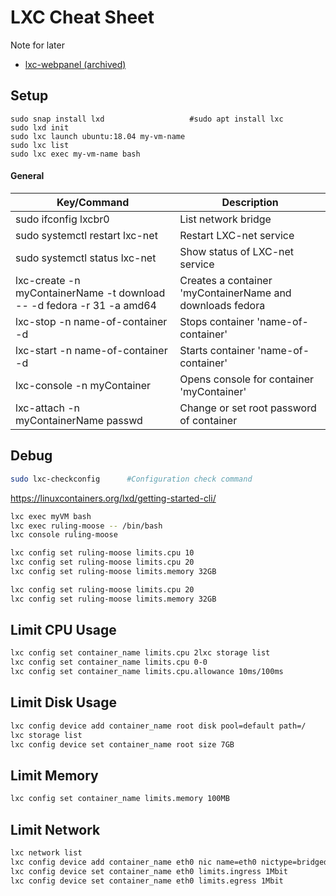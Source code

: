 # LXC Cheat Sheet

Note for later

- [lxc-webpanel (archived)](https://lxc-webpanel.github.io)

## Setup
````
sudo snap install lxd                   #sudo apt install lxc
sudo lxd init
sudo lxc launch ubuntu:18.04 my-vm-name
sudo lxc list
sudo lxc exec my-vm-name bash
````

#### General
| Key/Command | Description |
| ----------- | ----------- |
| sudo ifconfig lxcbr0 | List network bridge |
| sudo systemctl restart lxc-net | Restart LXC-net service |
| sudo systemctl status lxc-net | Show status of LXC-net service |
| lxc-create -n myContainerName -t download -- -d fedora -r 31 -a amd64 | Creates a container 'myContainerName and downloads fedora |
| lxc-stop -n name-of-container -d | Stops container 'name-of-container' |
| lxc-start -n name-of-container -d | Starts container 'name-of-container' |
| lxc-console -n myContainer | Opens console for container 'myContainer' |
| lxc-attach -n myContainerName passwd | Change or set root password of container |

## Debug
````bash
sudo lxc-checkconfig      #Configuration check command
````

https://linuxcontainers.org/lxd/getting-started-cli/

````bash
lxc exec myVM bash
lxc exec ruling-moose -- /bin/bash
lxc console ruling-moose 

lxc config set ruling-moose limits.cpu 10
lxc config set ruling-moose limits.cpu 20
lxc config set ruling-moose limits.memory 32GB

lxc config set ruling-moose limits.cpu 20
lxc config set ruling-moose limits.memory 32GB
````

## Limit CPU Usage
````bash
lxc config set container_name limits.cpu 2lxc storage list
lxc config set container_name limits.cpu 0-0
lxc config set container_name limits.cpu.allowance 10ms/100ms
````

## Limit Disk Usage
````bash
lxc config device add container_name root disk pool=default path=/
lxc storage list
lxc config device set container_name root size 7GB

````
## Limit Memory
````bash
lxc config set container_name limits.memory 100MB
````

## Limit Network
````bash
lxc network list
lxc config device add container_name eth0 nic name=eth0 nictype=bridged parent=lxdbr0
lxc config device set container_name eth0 limits.ingress 1Mbit
lxc config device set container_name eth0 limits.egress 1Mbit
````

